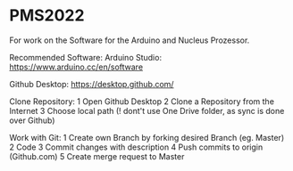 # PMS2022
For work on the Software for the Arduino and Nucleus Prozessor.

Recommended Software:
Arduino Studio: https://www.arduino.cc/en/software 

Github Desktop: https://desktop.github.com/

Clone Repository:
1 Open Github Desktop
2 Clone a Repository from the Internet
3 Choose local path (! dont't use One Drive folder, as sync is done over Github)

Work with Git:
1 Create own Branch by forking desired Branch (eg. Master)
2 Code
3 Commit changes with description
4 Push commits to origin (Github.com)
5 Create merge request to Master
